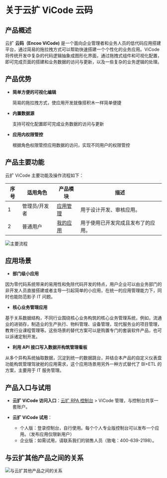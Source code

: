 # 关于云扩 ViCode 云码

## 产品概述

云扩 **云码（Encoo ViCode)** 是一个面向企业管理者和业务人员的低代码应用搭建平台，通过简易的拖拉拽方式可以帮助快速搭建一个个性化的业务应用。ViCode将传统开发中复杂的代码逻辑抽象成图形化界面，通过拖拽式组件和可视化配置，即可完成页面的搭建和业务数据的访问与更新，以及一些复杂的业务逻辑的处理。

## 产品优势

- **简单方便的可视化编辑**

    简易的拖拉拽方式，使应用开发就像搭积木一样简单便捷

- **内置数据源**
    
    支持可视化配置即可完成业务数据的访问与更新

- **应用内权限管控**

    根据角色权限管控应用数据的访问，实现不同用户的权限管控

## 产品主要功能

云扩 ViCode 主要功能及操作流程如下：

序号 | 适用角色 | 产品模块|描述
---------|----------|---------|---------
 1 | 管理员/开发者 | [应用管理](./devApps/manageapps.md)|用于设计开发、审核应用。
 2 | 普通用户 | [我的应用](./userApps.md)|用于使用已开发完成且发布了的应用。

![主要流程](https://docimages.blob.core.chinacloudapi.cn/images/Kris/Apps/vicodeprocess20211008.png)

## 应用场景

- **部门级小应用**

因为零代码系统带来的易用性和免除代码开发的特点，用户企业可以由业务部门的非开发人员直接搭建或者主导一引起简单的小应用，在统一的应用管理能力下，同时也能防范影子 IT 问题。

- **核心业务管理应用**

基于关系数据结构，不同行业围绕核心业务构筑的核心业务管理系统，例如，流通业的进销存，制造业的生产执行、物料管理、设备管理，现代服务业的项目管理，教育行业课程管理等。这些场景的替代方案可以是购置专门的套装软件产品，也可以诉诸定制开发。

- **利用 API 接口写入数据并构筑管理看板**

从多个异构系统抽取数据，沉淀到统一的数据跳台，并结合本产品的自定义仪表盘功能构筑管理驾驶舱的应用需求，这个应用场景用另外一种方式替代了 BI+ETL 的方案，主要用于 IT 服务管理。

## 产品入口与试用

- **云扩 ViCode 访问入口**：[云扩 RPA 控制台](https://console.encoo.com/) > ViCode 管理，与控制台共享一套账户。

- **云扩 ViCode 试用**：
  
    - 个人版：登录控制台，自行使用。每个个人专业版控制台可以发布一个应用。（发布应用仅限新用户）
    - 企业版：如需试用，请联系我们的销售人员（致电：400-639-2198）。

## 与云扩其他产品之间的关系

![与云扩其他产品之间的关系](https://docimages.blob.core.chinacloudapi.cn/images/Kris/Apps/vicodeproduct20211102.png)
